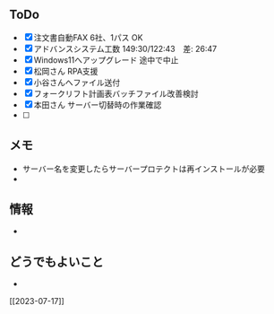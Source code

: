 ## ToDo
- [x] 注文書自動FAX 6社、1パス OK
- [x] アドバンスシステム工数 149:30/122:43　差: 26:47
- [x] Windows11へアップグレード 途中で中止
- [x] 松岡さん RPA支援
- [x] 小谷さんへファイル送付
- [x] フォークリフト計画表バッチファイル改善検討
- [x] 本田さん サーバー切替時の作業確認
- [ ] 


## メモ
- サーバー名を変更したらサーバープロテクトは再インストールが必要
- 


## 情報
- 


## どうでもよいこと
- 


[[2023-07-17]]

